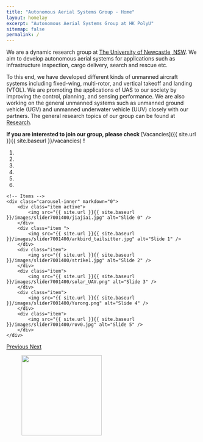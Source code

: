 ```yaml
---
title: "Autonomous Aerial Systems Group - Home"
layout: homelay
excerpt: "Autonomous Aerial Systems Group at HK PolyU"
sitemap: false
permalink: /
---
```


We are a dynamic research group at [The University of Newcastle, NSW](https://www.newcastle.edu.au/). We aim to develop autonomous aerial systems for applications such as infrastructure inspection, cargo delivery, search and rescue etc.

To this end, we have developed different kinds of unmanned aircraft systems including fixed-wing, multi-rotor, and vertical takeoff and landing (VTOL). We are promoting the applications of UAS to our society by improving the control, planning, and sensing performance. We are also working on the general unmanned systems such as unmanned ground vehicle (UGV) and unmanned underwater vehicle (UUV) closely with our partners. The general research topics of our group can be found at [Research](research).

**If you are interested to join our group, please check** [Vacancies]({{ site.url }}{{ site.baseurl }}/vacancies) **!**

<div markdown="0" id="carousel" class="carousel slide" data-ride="carousel" data-interval="5000" data-pause="hover" >
    <!-- Menu -->
    <ol class="carousel-indicators">
        <li data-target="#carousel" data-slide-to="0" class="active"></li>
        <li data-target="#carousel" data-slide-to="1"></li>
        <li data-target="#carousel" data-slide-to="2"></li>
        <li data-target="#carousel" data-slide-to="3"></li>
        <li data-target="#carousel" data-slide-to="4"></li>
        <li data-target="#carousel" data-slide-to="5"></li>
    </ol>

    <!-- Items -->
    <div class="carousel-inner" markdown="0">
        <div class="item active">
            <img src="{{ site.url }}{{ site.baseurl }}/images/slider7001400/jiajia1.jpg" alt="Slide 0" />
        </div>
        <div class="item ">
            <img src="{{ site.url }}{{ site.baseurl }}/images/slider7001400/arkbird_tailsitter.jpg" alt="Slide 1" />
        </div>
        <div class="item">
            <img src="{{ site.url }}{{ site.baseurl }}/images/slider7001400/strike1.jpg" alt="Slide 2" />
        </div>
        <div class="item">
            <img src="{{ site.url }}{{ site.baseurl }}/images/slider7001400/solar_UAV.png" alt="Slide 3" />
        </div>
        <div class="item">
            <img src="{{ site.url }}{{ site.baseurl }}/images/slider7001400/Yurong.png" alt="Slide 4" />
        </div>
        <div class="item">
            <img src="{{ site.url }}{{ site.baseurl }}/images/slider7001400/rov0.jpg" alt="Slide 5" />
        </div>
    </div>
  <a class="left carousel-control" href="#carousel" role="button" data-slide="prev">
    <span class="glyphicon glyphicon-chevron-left" aria-hidden="true"></span>
    <span class="sr-only">Previous</span>
  </a>
  <a class="right carousel-control" href="#carousel" role="button" data-slide="next">
    <span class="glyphicon glyphicon-chevron-right" aria-hidden="true"></span>
    <span class="sr-only">Next</span>
  </a>
</div>

<figure class="fourth">
  <a href="https://www.newcastle.edu.au/"> <img src="{{ site.url }}{{ site.baseurl }}/images/logopic/the-university-of-newcastle-australia-vector-logo.png" style="width: 210px"></a>
  <!-- <a href="https://www.polyu.edu.hk/aae"> <img src="{{ site.url }}{{ site.baseurl }}/images/logopic/aaelogo2.png" style="width: 210px"></a> -->
</figure>

